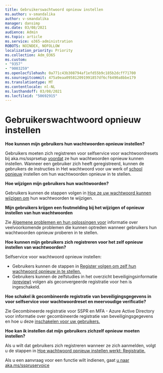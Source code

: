```yaml
---
title: Gebruikerswachtwoord opnieuw instellen
ms.author: v-smandalika
author: v-smandalika
manager: dansimp
ms.date: 03/08/2021
audience: Admin
ms.topic: article
ms.service: o365-administration
ROBOTS: NOINDEX, NOFOLLOW
localization_priority: Priority
ms.collection: Adm_O365
ms.custom:
- "9357"
- "9003259"
ms.openlocfilehash: 0a771c43b308794af1efd55b9c185b2dcff71700
ms.sourcegitcommit: 475a9eaa095812091991857df6cf6490a8bbe179
ms.translationtype: MT
ms.contentlocale: nl-NL
ms.lasthandoff: 03/08/2021
ms.locfileid: "50692915"
---
```

# <a name="user-reset-password-setup"></a>Gebruikerswachtwoord opnieuw instellen

**Hoe kunnen mijn gebruikers hun wachtwoorden opnieuw instellen?**

Gebruikers moeten zich registreren voor selfservice voor wachtwoordresets bij aka.ms/ssprsetup [voordat](https://mysignins.microsoft.com/security-info) ze hun wachtwoorden opnieuw kunnen instellen. Wanneer een gebruiker zich heeft geregistreerd, kunnen de gebruikers de instructies in Het wachtwoord voor uw werk of [school opnieuw](https://docs.microsoft.com/azure/active-directory/user-help/active-directory-passwords-update-your-own-password) instellen om hun wachtwoorden opnieuw in te stellen.

**Hoe wijzigen mijn gebruikers hun wachtwoorden?**

Gebruikers kunnen de stappen volgen in [Hoe ze uw wachtwoord kunnen wijzigen om](https://docs.microsoft.com/azure/active-directory/user-help/active-directory-passwords-update-your-own-password) hun wachtwoorden te wijzigen.

**Mijn gebruikers krijgen een foutmelding bij het wijzigen of opnieuw instellen van hun wachtwoorden**

Zie [Algemene problemen en hun oplossingen voor](https://docs.microsoft.com/azure/active-directory/user-help/active-directory-passwords-update-your-own-password) informatie over veelvoorkomende problemen die kunnen optreden wanneer gebruikers hun wachtwoorden opnieuw proberen in te stellen.

**Hoe kunnen mijn gebruikers zich registreren voor het zelf opnieuw instellen van wachtwoorden?**

Selfservice voor wachtwoord opnieuw instellen:

- Gebruikers kunnen de stappen in [Register volgen om zelf hun wachtwoord opnieuw in te stellen.](https://docs.microsoft.com/azure/active-directory/user-help/active-directory-passwords-reset-register)
- Gebruikers kunnen de zelfstudies in het overzicht beveiligingsinformatie [(preview)](https://docs.microsoft.com/azure/active-directory/user-help/security-info-setup-signin) volgen als geconvergeerde registratie voor hen is ingeschakeld.

**Hoe schakel ik gecombineerde registratie van beveiligingsgegevens in voor selfservice voor wachtwoordreset en meervoudige verificatie?**

Zie Gecombineerde registratie voor SSPR en MFA - Azure Active Directory voor informatie over gecombineerde registratie van beveiligingsgegevens en hoe u deze [inschakelen voor uw gebruikers.](https://docs.microsoft.com/azure/active-directory/authentication/concept-registration-mfa-sspr-combined)

**Hoe kan ik instellen dat mijn gebruikers zichzelf opnieuw moeten instellen?**

Als u wilt dat gebruikers zich registreren wanneer ze zich aanmelden, volgt u de stappen in [Hoe wachtwoord opnieuw instellen werkt: Registratie.](https://docs.microsoft.com/azure/active-directory/authentication/concept-sspr-howitworks)

Als u een aanvraag voor een functie wilt indienen, gaat [u naar aka.ms/sspruservoice](https://feedback.azure.com/forums/169401-azure-active-directory/category/166251-self-service-password-reset)



 












